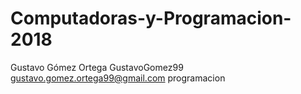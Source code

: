 # Computadoras-y-Programacion-2018
Gustavo Gómez Ortega
GustavoGomez99
gustavo.gomez.ortega99@gmail.com
programacion
